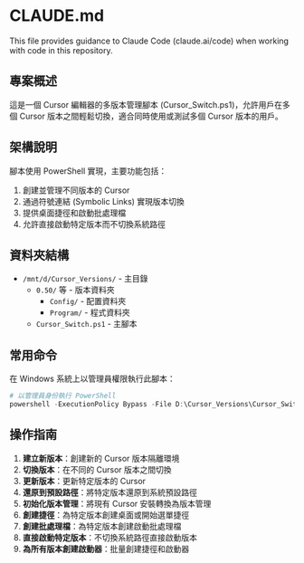 # CLAUDE.md

This file provides guidance to Claude Code (claude.ai/code) when working with code in this repository.

## 專案概述

這是一個 Cursor 編輯器的多版本管理腳本 (Cursor_Switch.ps1)，允許用戶在多個 Cursor 版本之間輕鬆切換，適合同時使用或測試多個 Cursor 版本的用戶。

## 架構說明

腳本使用 PowerShell 實現，主要功能包括：

1. 創建並管理不同版本的 Cursor
2. 通過符號連結 (Symbolic Links) 實現版本切換
3. 提供桌面捷徑和啟動批處理檔
4. 允許直接啟動特定版本而不切換系統路徑

## 資料夾結構

- `/mnt/d/Cursor_Versions/` - 主目錄
  - `0.50/` 等 - 版本資料夾
    - `Config/` - 配置資料夾
    - `Program/` - 程式資料夾
  - `Cursor_Switch.ps1` - 主腳本

## 常用命令

在 Windows 系統上以管理員權限執行此腳本：

```powershell
# 以管理員身份執行 PowerShell
powershell -ExecutionPolicy Bypass -File D:\Cursor_Versions\Cursor_Switch.ps1
```

## 操作指南

1. **建立新版本**：創建新的 Cursor 版本隔離環境
2. **切換版本**：在不同的 Cursor 版本之間切換
3. **更新版本**：更新特定版本的 Cursor
4. **還原到預設路徑**：將特定版本還原到系統預設路徑
5. **初始化版本管理**：將現有 Cursor 安裝轉換為版本管理
6. **創建捷徑**：為特定版本創建桌面或開始選單捷徑
7. **創建批處理檔**：為特定版本創建啟動批處理檔
8. **直接啟動特定版本**：不切換系統路徑直接啟動版本
9. **為所有版本創建啟動器**：批量創建捷徑和啟動器